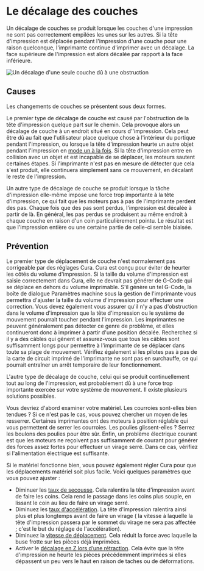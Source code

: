 Le décalage des couches
====
Un décalage de couches se produit lorsque les couches d'une impression ne sont pas correctement empilées les unes sur les autres. Si la tête d'impression est déplacée pendant l'impression d'une couche pour une raison quelconque, l'imprimante continue d'imprimer avec un décalage. La face supérieure de l'impression est alors décalée par rapport à la face inférieure.

![Un décalage d'une seule couche dû à une obstruction](../../../articles/images/layer_shift_single.jpg)

Causes
----
Les changements de couches se présentent sous deux formes.

Le premier type de décalage de couche est causé par l'obstruction de la tête d'impression quelque part sur le chemin. Cela provoque alors un décalage de couche à un endroit situé en cours d''impression. Cela peut être dû au fait que l'utilisateur place quelque chose à l'intérieur du portique pendant l'impression, ou lorsque la tête d'impression heurte un autre objet pendant l'impression en [mode un à la fois](../blackmagic/print_sequence.md). Si la tête d'impression entre en collision avec un objet et est incapable de se déplacer, les moteurs sautent certaines étapes. Si l'imprimante n'est pas en mesure de détecter que cela s'est produit, elle continuera simplement sans ce mouvement, en décalant le reste de l'impression.

Un autre type de décalage de couche se produit lorsque la tâche d'impression elle-même impose une force trop importante à la tête d'impression, ce qui fait que les moteurs pas à pas de l'imprimante perdent des pas. Chaque fois que des pas sont perdus, l'impression est décalée à partir de là. En général, les pas perdus se produisent au même endroit à chaque couche en raison d'un coin particulièrement pointu. Le résultat est que l'impression entière ou une certaine partie de celle-ci semble biaisée.

Prévention
----
Le premier type de déplacement de couche n'est normalement pas corrigeable par des réglages Cura. Cura est conçu pour éviter de heurter les côtés du volume d'impression. Si la taille du volume d'impression est saisie correctement dans Cura, elle ne devrait pas générer de G-Code qui se déplace en dehors du volume imprimable. S'il génère un tel G-Code, la boîte de dialogue Paramètres machine sous la gestion de l'imprimante vous permettra d'ajuster la taille du volume d'impression pour effectuer une correction. Vous devez également vous assurer qu'il n'y a pas d'obstruction dans le volume d'impression que la tête d'impression ou le système de mouvement pourrait toucher pendant l'impression. Les imprimantes ne peuvent généralement pas détecter ce genre de problème, et elles continueront donc à imprimer à partir d'une position décalée. Recherchez si il y a des câbles qui gênent et assurez-vous que tous les câbles sont suffisamment longs pour permettre à l'imprimante de se déplacer dans toute sa plage de mouvement. Vérifiez également si les pilotes pas à pas de la carte de circuit imprimé de l'imprimante ne sont pas en surchauffe, ce qui pourrait entraîner un arrêt temporaire de leur fonctionnement.

L'autre type de décalage de couche, celui qui se produit continuellement tout au long de l'impression, est probablement dû à une force trop importante exercée sur votre système de mouvement. Il existe plusieurs solutions possibles.

Vous devriez d'abord examiner votre matériel. Les courroies sont-elles bien tendues ? Si ce n'est pas le cas, vous pouvez chercher un moyen de les resserrer. Certaines imprimantes ont des moteurs à position réglable qui vous permettent de serrer les courroies. Les poulies glissent-elles ? Serrez les boulons des poulies pour être sûr. Enfin, un problème électrique courant est que les moteurs ne reçoivent pas suffisamment de courant pour générer des forces assez fortes pour effectuer un virage serré. Dans ce cas, vérifiez si l'alimentation électrique est suffisante.

Si le matériel fonctionne bien, vous pouvez également régler Cura  pour que les déplacements matériel soit plus facile. Voici quelques paramètres que vous pouvez ajuster :
* Diminuer les [taux de secousse](../speed/jerk_print.md). Cela ralentira la tête d'impression avant de faire les coins. Cela rend le passage dans les coins plus souple, en lissant le coin au lieu de faire un virage serré.
* Diminuez les [taux d'accélération](../speed/acceleration_print.md). La tête d'impression ralentira ainsi plus et plus longtemps avant de faire un virage ( la vitesse à laquelle la tête d'impression passera par le sommet du virage ne sera pas affectée ; c'est le but du réglage de l'accélération).
* Diminuez la [vitesse de déplacement](../speed/speed_travel.md). Cela réduit la force avec laquelle la buse frotte sur les pièces déjà imprimées.
* Activer le [décalage en Z lors d’une rétraction](../travel/retraction_hop_enabled.md). Cela évite que la tête d'impression ne heurte les pièces précédemment imprimées si elles dépassent un peu vers le haut en raison de taches ou de déformations.

